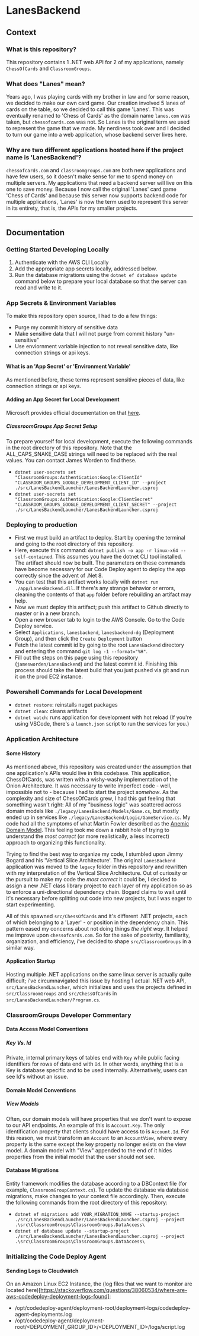 # LanesBackend

## Context

### What is this repository?

This repository contains 1 .NET web API for 2 of my applications, namely `ChessOfCards` and `ClassroomGroups`.

### What does "Lanes" mean?

Years ago, I was playing cards with my brother in law and for some reason, we decided to make our own card game. Our creation involved 5 lanes of cards on the table, so we decided to call this game 'Lanes'. This was eventually renamed to 'Chess of Cards' as the domain name `lanes.com` was taken, but `chessofcards.com` was not. So Lanes is the original term we used to represent the game that we made. My nerdiness took over and I decided to turn our game into a web application, whose backend server lives here.

### Why are two different applications hosted here if the project name is 'LanesBackend'?

`chessofcards.com` and `classroomgroups.com` are both new applications and have few users, so it doesn't make sense for me to spend money on multiple servers. My applications that need a backend server will live on this one to save money. Because I now call the original 'Lanes' card game 'Chess of Cards' and because this server now supports backend code for multiple applications, 'Lanes' is now the term used to represent this server in its entirety, that is, the APIs for my smaller projects.

---

## Documentation

### Getting Started Developing Locally

1. Authenticate with the AWS CLI Locally
2. Add the appropriate app secrets locally, addressed below.
3. Run the database migrations using the `dotnet ef database update` command below to prepare your local database so that the server can read and write to it.

### App Secrets & Environment Variables

To make this repository open source, I had to do a few things:

- Purge my commit history of sensitive data
- Make sensitive data that I will not purge from commit history "un-sensitive"
- Use enviornment variable injection to not reveal sensitive data, like connection strings or api keys.

#### What is an 'App Secret' or 'Environment Variable'

As mentioned before, these terms represent sensitive pieces of data, like connection strings or api keys.

#### Adding an App Secret for Local Development

Microsoft provides official documentation on that [here](https://learn.microsoft.com/en-us/aspnet/core/security/app-secrets?view=aspnetcore-6.0&tabs=windows#set-a-secret).

##### ClassroomGroups App Secret Setup

To prepare yourself for local development, execute the following commands in the root directory of this repository. Note that the ALL_CAPS_SNAKE_CASE strings will need to be replaced with the real values. You can contact James Worden to find these.

- `dotnet user-secrets set "ClassroomGroups:Authentication:Google:ClientId" "CLASSROOM_GROUPS_GOOGLE_DEVELOPMENT_CLIENT_ID" --project ./src/LanesBackendLauncher/LanesBackendLauncher.csproj`
- `dotnet user-secrets set "ClassroomGroups:Authentication:Google:ClientSecret" "CLASSROOM_GROUPS_GOOGLE_DEVELOPMENT_CLIENT_SECRET" --project ./src/LanesBackendLauncher/LanesBackendLauncher.csproj`

### Deploying to production

- First we must build an artifact to deploy. Start by opening the terminal and going to the root directory of this repository.
- Here, execute this command: `dotnet publish -o app -r linux-x64 --self-contained`. This assumes you have the dotnet CLI tool installed. The artifact should now be built. The parameters on these commands have become necessary for our Code Deploy agent to deploy the app correctly since the advent of .Net 8.
- You can test that this artifact works locally with `dotnet run ./app/LanesBackend.dll`. If there's any strange behavior or errors, cleaning the contents of that `app` folder before rebuilding an artifact may help.
- Now we must deploy this artifact; push this artifact to Github directly to master or in a new branch.
- Open a new browser tab to login to the AWS Console. Go to the Code Deploy service.
- Select `Applications`, `lanesbackend`, `lanesbackend-dg` (Deployment Group), and then click the `Create Deployment` button
- Fetch the latest commit id by going to the root `LanesBackend` directory and entering the command `git log -1 --format="%H"`.
- Fill out the steps on this page using this repository (`jamesworden/LanesBackend`) and the latest commit id. Finishing this process should take the latest build that you just pushed via git and run it on the prod EC2 instance.

### Powershell Commands for Local Development

- `dotnet restore`: reinstalls nuget packages
- `dotnet clean`: cleans artifacts
- `dotnet watch`: runs application for development with hot reload (If you're using VSCode, there's a `launch.json` script to run the services for you.)

### Application Architecture

#### Some History

As mentioned above, this repository was created under the assumption that one application's APIs would live in this codebase. This application, ChessOfCards, was written with a wishy-washy implementation of the Onion Architecture. It was necessary to write imperfect code - well, impossible not to - because I had to start the project _somehow_. As the complexity and size of ChessOfCards grew, I had this gut feeling that something wasn't right: All of my "business logic" was scattered across domain models like `./legacy/LanesBackend/Models/Game.cs`, but mostly ended up in services like `./legacy/LanesBackend/Logic/GameService.cs`. My code had all the symptoms of what Martin Fowler described as the [Anemic Domain Model](https://martinfowler.com/bliki/AnemicDomainModel.html). This feeling took me down a rabbit hole of trying to understand the _most correct_ (or more realistically, a less incorrect) approach to organizing this functionality.

Trying to find the best way to organize my code, I stumbled upon Jimmy Bogard and his 'Vertical Slice Architecture'. The original `LanesBackend` application was moved to the `legacy` folder in this repository and rewritten with my interpretation of the Vertical Slice Architecture. Out of curiosity or the pursuit to make my code the _most correct_ it could be, I decided to assign a new .NET class library project to each layer of my application so as to enforce a uni-directional dependency chain. Bogard claims to wait until it's necessary before splitting out code into new projects, but I was eager to start experimenting.

All of this spawned `src/ChessOfCards` and it's different .NET projects, each of which belonging to a 'Layer' - or position in the dependency chain. This pattern eased my concerns about not doing things _the right way_. It helped me improve upon `chessofcards.com`. So for the sake of posterity, familiarity, organization, and efficiency, i've decided to shape `src/ClassroomGroups` in a similar way.

#### Application Startup

Hosting multiple .NET applications on the same linux server is actually quite difficult; i've circumnavigated this issue by hosting 1 actual .NET web API, `src/LanesBackendLauncher`, which initializes and uses the projects defined in `src/ClassroomGroups` and `src/ChessOfCards` in `src/LanesBackendLauncher/Program.cs`.

### ClassroomGroups Developer Commentary

#### Data Access Model Conventions

##### Key Vs. Id

Private, internal primary keys of tables end with `Key` while public facing identifiers for rows of data end with `Id`. In other words, anything that is a Key is database specific and to be used internally. Alternatively, users can see Id's without an issue.

#### Domain Model Conventions

##### View Models

Often, our domain models will have properties that we don't want to expose to our API endpoints. An example of this is `Account.Key`. The only identification property that clients should have access to is `Account.Id`. For this reason, we must transform an `Account` to an `AccountView`, where every property is the same except the key property no longer exists on the view model. A domain model with "View" appended to the end of it hides properties from the initial model that the user should not see.

#### Database Migrations

Entity framework modifies the database according to a DBContext file (for example, `ClassroomGroupContext.cs`). To update the database via database migrations, make changes to your context file accordingly. Then, execute the following commands from the root directory of this repository:

- `dotnet ef migrations add YOUR_MIGRATION_NAME --startup-project ./src/LanesBackendLauncher/LanesBackendLauncher.csproj --project .\src\ClassroomGroups\ClassroomGroups.DataAccess\`
- `dotnet ef database update --startup-project ./src/LanesBackendLauncher/LanesBackendLauncher.csproj --project .\src\ClassroomGroups\ClassroomGroups.DataAccess\`

### Initializing the Code Deploy Agent

#### Sending Logs to Cloudwatch

On an Amazon Linux EC2 Instance, the (log files that we want to monitor are located here)[https://stackoverflow.com/questions/38060534/where-are-aws-codedeploy-deployment-logs-found]:

- /opt/codedeploy-agent/deployment-root/deployment-logs/codedeploy-agent-deployments.log
- /opt/codedeploy-agent/deployment-root/<DEPLOYMENT_GROUP_ID>/<DEPLOYMENT_ID>/logs/script.log
